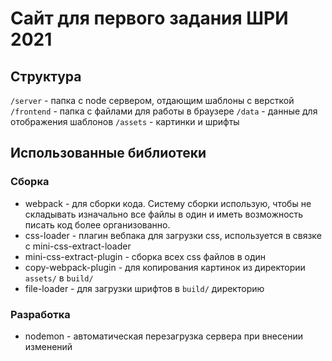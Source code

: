 # Сайт для первого задания ШРИ 2021

## Структура
`/server` - папка с node сервером, отдающим шаблоны с версткой
`/frontend` - папка с файлами для работы в браузере
`/data` - данные для отображения шаблонов
`/assets` - картинки и шрифты

## Использованные библиотеки

### Сборка
- webpack - для сборки кода. Систему сборки использую, чтобы не складывать изначально все файлы в один и иметь возможность писать код более организованно.
- css-loader - плагин вебпака для загрузки css, используется в связке с mini-css-extract-loader
- mini-css-extract-plugin - сборка всех css файлов в один
- copy-webpack-plugin - для копирования картинок из директории `assets/` в `build/`
- file-loader - для загрузки шрифтов в `build/` директорию

### Разработка
- nodemon - автоматическая перезагрузка сервера при внесении изменений
